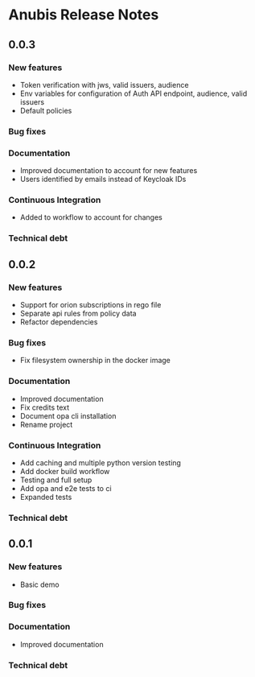 # Anubis Release Notes

## 0.0.3

### New features

- Token verification with jws, valid issuers, audience
- Env variables for configuration of Auth API endpoint, audience, valid issuers
- Default policies

### Bug fixes

### Documentation

- Improved documentation to account for new features
- Users identified by emails instead of Keycloak IDs

### Continuous Integration

- Added to workflow to account for changes

### Technical debt

## 0.0.2

### New features

- Support for orion subscriptions in rego file
- Separate api rules from policy data
- Refactor dependencies

### Bug fixes

- Fix filesystem ownership in the docker image

### Documentation

- Improved documentation
- Fix credits text
- Document opa cli installation
- Rename project

### Continuous Integration

- Add caching and multiple python version testing
- Add docker build workflow
- Testing and full setup
- Add opa and e2e tests to ci
- Expanded tests

### Technical debt

## 0.0.1

### New features

- Basic demo

### Bug fixes

### Documentation

- Improved documentation

### Technical debt

